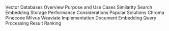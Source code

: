 
Vector Databases
Overview
Purpose and Use Cases
Similarity Search
Embedding Storage
Performance Considerations
Popular Solutions
Chroma
Pinecone
Milvus
Weaviate
Implementation
Document Embedding
Query Processing
Result Ranking
